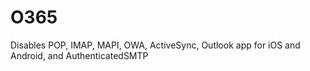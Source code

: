 # O365
Disables POP, IMAP, MAPI, OWA, ActiveSync, Outlook app for iOS and Android, and AuthenticatedSMTP
